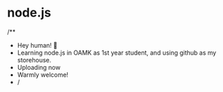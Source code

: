 # node.js
/**
 * Hey human! 🤖️
 * Learning node.js in OAMK as 1st year student, and using github as my storehouse.
 * Uploading now
 * Warmly welcome!
 * /
